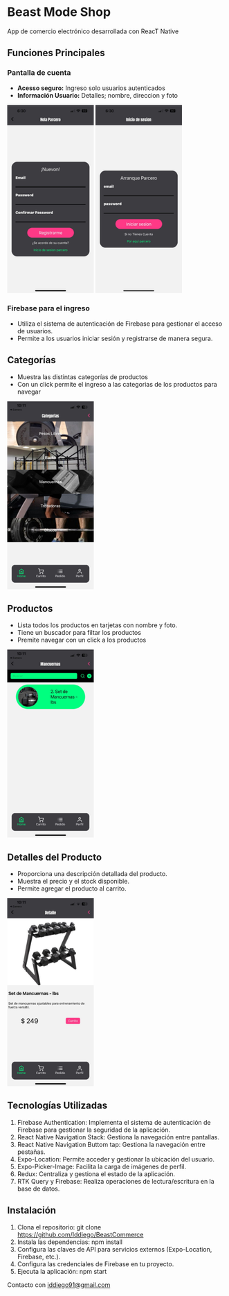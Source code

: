  # Beast Mode Shop
App de comercio electrónico desarrollada con ReacT Native

## Funciones Principales

### Pantalla de cuenta 

- **Acesso seguro:** Ingreso solo usuarios autenticados
- **Información Usuario:** Detalles; nombre, direccion y foto
<img src="./assets/imgapp/WhatsApp Image 2024-03-19 at 6.33.50 PM.jpeg" width="200">
<img src="./assets/imgapp/WhatsApp Image 2024-03-19 at 6.33.52 PM.jpeg" width="200">

### Firebase para el ingreso
- Utiliza el sistema de autenticación de Firebase para gestionar el acceso de usuarios.
- Permite a los usuarios iniciar sesión y registrarse de manera segura.

## Categorías
- Muestra las distintas categorías de productos
- Con un click permite el ingreso a las categorias de los productos para navegar
<img src="./assets/imgapp/Categorias.jpeg" width="200">

## Productos
- Lista todos los productos en tarjetas con nombre y foto.
- Tiene un buscador para filtar los productos
- Premite navegar con un click a los productos 
<img src="./assets/imgapp/Producto.jpeg" width="200">

## Detalles del Producto
- Proporciona una descripción detallada del producto.
- Muestra el precio y el stock disponible.
- Permite agregar el producto al carrito.
<img src="./assets/imgapp/Detalle.jpeg" width="200">

## Tecnologías Utilizadas

1. Firebase Authentication: Implementa el sistema de autenticación de Firebase para gestionar la seguridad de la aplicación.
2. React Native Navigation Stack: Gestiona la navegación entre pantallas.
3. React Native Navigation Buttom tap: Gestiona la navegación entre pestañas.
4. Expo-Location: Permite acceder y gestionar la ubicación del usuario.
5. Expo-Picker-Image: Facilita la carga de imágenes de perfil.
6. Redux: Centraliza y gestiona el estado de la aplicación.
7. RTK Query y Firebase: Realiza operaciones de lectura/escritura en la base de datos.

## Instalación
1. Clona el repositorio: git clone https://github.com/Iddiego/BeastCommerce
2. Instala las dependencias: npm install
3. Configura las claves de API para servicios externos (Expo-Location, Firebase, etc.).
4. Configura las credenciales de Firebase en tu proyecto.
5. Ejecuta la aplicación: npm start


Contacto con iddiego91@gmail.com